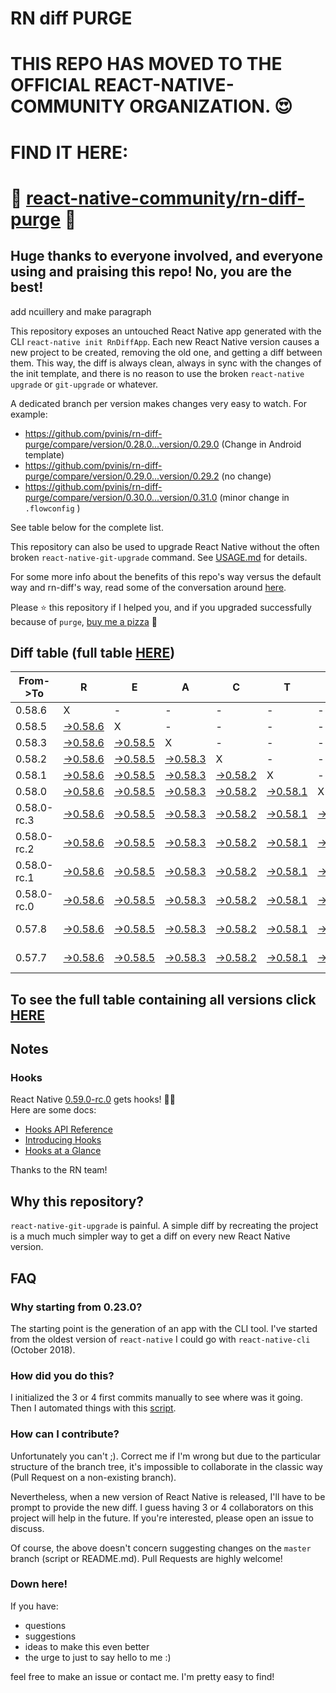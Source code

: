 # RN diff PURGE

# THIS REPO HAS MOVED TO THE OFFICIAL REACT-NATIVE-COMMUNITY ORGANIZATION. 😍
# FIND IT HERE:  
# 💪 [react-native-community/rn-diff-purge](https://github.com/react-native-community/rn-diff-purge) 🎉
## Huge thanks to everyone involved, and everyone using and praising this repo! No, you are the best!


 add ncuillery and make paragraph

This repository exposes an untouched React Native app generated with the CLI
`react-native init RnDiffApp`. Each new React Native version causes a new project to be created, removing the old one, and getting a diff between them. This way, the diff is always clean, always in sync with the changes of the init template, and there is no reason to use the broken `react-native upgrade` or `git-upgrade` or whatever.

A dedicated branch per version makes changes very easy
to watch. For example:

* https://github.com/pvinis/rn-diff-purge/compare/version/0.28.0...version/0.29.0
(Change in Android template)
* https://github.com/pvinis/rn-diff-purge/compare/version/0.29.0...version/0.29.2
(no change)
* https://github.com/pvinis/rn-diff-purge/compare/version/0.30.0...version/0.31.0
(minor change in `.flowconfig` )

See table below for the complete list.

This repository can also be used to upgrade React Native without the often broken `react-native-git-upgrade` command.
See [USAGE.md](https://github.com/pvinis/rn-diff-purge/blob/master/USAGE.md) for details.

For some more info about the benefits of this repo's way versus the default way and rn-diff's way, read some of the conversation around [here](https://github.com/react-native-community/discussions-and-proposals/issues/68#issuecomment-452227478).

Please :star: this repository if I helped you, and if you upgraded successfully because of `purge`, [buy me a pizza](https://www.buymeacoffee.com/DGWwHVZ4s) :pizza:

## Diff table (full table [HERE](https://pvinis.github.io/rn-diff-purge))

| From->To    | R                                                                                               | E                                                                                               | A                                                                                               | C                                                                                               | T                                                                                               |                                                                                                 | N                                                                                                         | A                                                                                                         | T                                                                                                         | I                                                                                                    | V                                                                                          | E   |
| ----------- | ----------------------------------------------------------------------------------------------- | ----------------------------------------------------------------------------------------------- | ----------------------------------------------------------------------------------------------- | ----------------------------------------------------------------------------------------------- | ----------------------------------------------------------------------------------------------- | ----------------------------------------------------------------------------------------------- | --------------------------------------------------------------------------------------------------------- | --------------------------------------------------------------------------------------------------------- | --------------------------------------------------------------------------------------------------------- | ---------------------------------------------------------------------------------------------------- | ------------------------------------------------------------------------------------------ | --- |
| 0.58.6      | X                                                                                               | -                                                                                               | -                                                                                               | -                                                                                               | -                                                                                               | -                                                                                               | -                                                                                                         | -                                                                                                         | -                                                                                                         | -                                                                                                    | -                                                                                          | -   |
| 0.58.5      | [->0.58.6](https://github.com/pvinis/rn-diff-purge/compare/version/0.58.5..version/0.58.6)      | X                                                                                               | -                                                                                               | -                                                                                               | -                                                                                               | -                                                                                               | -                                                                                                         | -                                                                                                         | -                                                                                                         | -                                                                                                    | -                                                                                          | -   |
| 0.58.3      | [->0.58.6](https://github.com/pvinis/rn-diff-purge/compare/version/0.58.3..version/0.58.6)      | [->0.58.5](https://github.com/pvinis/rn-diff-purge/compare/version/0.58.3..version/0.58.5)      | X                                                                                               | -                                                                                               | -                                                                                               | -                                                                                               | -                                                                                                         | -                                                                                                         | -                                                                                                         | -                                                                                                    | -                                                                                          | -   |
| 0.58.2      | [->0.58.6](https://github.com/pvinis/rn-diff-purge/compare/version/0.58.2..version/0.58.6)      | [->0.58.5](https://github.com/pvinis/rn-diff-purge/compare/version/0.58.2..version/0.58.5)      | [->0.58.3](https://github.com/pvinis/rn-diff-purge/compare/version/0.58.2..version/0.58.3)      | X                                                                                               | -                                                                                               | -                                                                                               | -                                                                                                         | -                                                                                                         | -                                                                                                         | -                                                                                                    | -                                                                                          | -   |
| 0.58.1      | [->0.58.6](https://github.com/pvinis/rn-diff-purge/compare/version/0.58.1..version/0.58.6)      | [->0.58.5](https://github.com/pvinis/rn-diff-purge/compare/version/0.58.1..version/0.58.5)      | [->0.58.3](https://github.com/pvinis/rn-diff-purge/compare/version/0.58.1..version/0.58.3)      | [->0.58.2](https://github.com/pvinis/rn-diff-purge/compare/version/0.58.1..version/0.58.2)      | X                                                                                               | -                                                                                               | -                                                                                                         | -                                                                                                         | -                                                                                                         | -                                                                                                    | -                                                                                          | -   |
| 0.58.0      | [->0.58.6](https://github.com/pvinis/rn-diff-purge/compare/version/0.58.0..version/0.58.6)      | [->0.58.5](https://github.com/pvinis/rn-diff-purge/compare/version/0.58.0..version/0.58.5)      | [->0.58.3](https://github.com/pvinis/rn-diff-purge/compare/version/0.58.0..version/0.58.3)      | [->0.58.2](https://github.com/pvinis/rn-diff-purge/compare/version/0.58.0..version/0.58.2)      | [->0.58.1](https://github.com/pvinis/rn-diff-purge/compare/version/0.58.0..version/0.58.1)      | X                                                                                               | -                                                                                                         | -                                                                                                         | -                                                                                                         | -                                                                                                    | -                                                                                          | -   |
| 0.58.0-rc.3 | [->0.58.6](https://github.com/pvinis/rn-diff-purge/compare/version/0.58.0-rc.3..version/0.58.6) | [->0.58.5](https://github.com/pvinis/rn-diff-purge/compare/version/0.58.0-rc.3..version/0.58.5) | [->0.58.3](https://github.com/pvinis/rn-diff-purge/compare/version/0.58.0-rc.3..version/0.58.3) | [->0.58.2](https://github.com/pvinis/rn-diff-purge/compare/version/0.58.0-rc.3..version/0.58.2) | [->0.58.1](https://github.com/pvinis/rn-diff-purge/compare/version/0.58.0-rc.3..version/0.58.1) | [->0.58.0](https://github.com/pvinis/rn-diff-purge/compare/version/0.58.0-rc.3..version/0.58.0) | X                                                                                                         | -                                                                                                         | -                                                                                                         | -                                                                                                    | -                                                                                          | -   |
| 0.58.0-rc.2 | [->0.58.6](https://github.com/pvinis/rn-diff-purge/compare/version/0.58.0-rc.2..version/0.58.6) | [->0.58.5](https://github.com/pvinis/rn-diff-purge/compare/version/0.58.0-rc.2..version/0.58.5) | [->0.58.3](https://github.com/pvinis/rn-diff-purge/compare/version/0.58.0-rc.2..version/0.58.3) | [->0.58.2](https://github.com/pvinis/rn-diff-purge/compare/version/0.58.0-rc.2..version/0.58.2) | [->0.58.1](https://github.com/pvinis/rn-diff-purge/compare/version/0.58.0-rc.2..version/0.58.1) | [->0.58.0](https://github.com/pvinis/rn-diff-purge/compare/version/0.58.0-rc.2..version/0.58.0) | [->0.58.0-rc.3](https://github.com/pvinis/rn-diff-purge/compare/version/0.58.0-rc.2..version/0.58.0-rc.3) | X                                                                                                         | -                                                                                                         | -                                                                                                    | -                                                                                          | -   |
| 0.58.0-rc.1 | [->0.58.6](https://github.com/pvinis/rn-diff-purge/compare/version/0.58.0-rc.1..version/0.58.6) | [->0.58.5](https://github.com/pvinis/rn-diff-purge/compare/version/0.58.0-rc.1..version/0.58.5) | [->0.58.3](https://github.com/pvinis/rn-diff-purge/compare/version/0.58.0-rc.1..version/0.58.3) | [->0.58.2](https://github.com/pvinis/rn-diff-purge/compare/version/0.58.0-rc.1..version/0.58.2) | [->0.58.1](https://github.com/pvinis/rn-diff-purge/compare/version/0.58.0-rc.1..version/0.58.1) | [->0.58.0](https://github.com/pvinis/rn-diff-purge/compare/version/0.58.0-rc.1..version/0.58.0) | [->0.58.0-rc.3](https://github.com/pvinis/rn-diff-purge/compare/version/0.58.0-rc.1..version/0.58.0-rc.3) | [->0.58.0-rc.2](https://github.com/pvinis/rn-diff-purge/compare/version/0.58.0-rc.1..version/0.58.0-rc.2) | X                                                                                                         | -                                                                                                    | -                                                                                          | -   |
| 0.58.0-rc.0 | [->0.58.6](https://github.com/pvinis/rn-diff-purge/compare/version/0.58.0-rc.0..version/0.58.6) | [->0.58.5](https://github.com/pvinis/rn-diff-purge/compare/version/0.58.0-rc.0..version/0.58.5) | [->0.58.3](https://github.com/pvinis/rn-diff-purge/compare/version/0.58.0-rc.0..version/0.58.3) | [->0.58.2](https://github.com/pvinis/rn-diff-purge/compare/version/0.58.0-rc.0..version/0.58.2) | [->0.58.1](https://github.com/pvinis/rn-diff-purge/compare/version/0.58.0-rc.0..version/0.58.1) | [->0.58.0](https://github.com/pvinis/rn-diff-purge/compare/version/0.58.0-rc.0..version/0.58.0) | [->0.58.0-rc.3](https://github.com/pvinis/rn-diff-purge/compare/version/0.58.0-rc.0..version/0.58.0-rc.3) | [->0.58.0-rc.2](https://github.com/pvinis/rn-diff-purge/compare/version/0.58.0-rc.0..version/0.58.0-rc.2) | [->0.58.0-rc.1](https://github.com/pvinis/rn-diff-purge/compare/version/0.58.0-rc.0..version/0.58.0-rc.1) | X                                                                                                    | -                                                                                          | -   |
| 0.57.8      | [->0.58.6](https://github.com/pvinis/rn-diff-purge/compare/version/0.57.8..version/0.58.6)      | [->0.58.5](https://github.com/pvinis/rn-diff-purge/compare/version/0.57.8..version/0.58.5)      | [->0.58.3](https://github.com/pvinis/rn-diff-purge/compare/version/0.57.8..version/0.58.3)      | [->0.58.2](https://github.com/pvinis/rn-diff-purge/compare/version/0.57.8..version/0.58.2)      | [->0.58.1](https://github.com/pvinis/rn-diff-purge/compare/version/0.57.8..version/0.58.1)      | [->0.58.0](https://github.com/pvinis/rn-diff-purge/compare/version/0.57.8..version/0.58.0)      | [->0.58.0-rc.3](https://github.com/pvinis/rn-diff-purge/compare/version/0.57.8..version/0.58.0-rc.3)      | [->0.58.0-rc.2](https://github.com/pvinis/rn-diff-purge/compare/version/0.57.8..version/0.58.0-rc.2)      | [->0.58.0-rc.1](https://github.com/pvinis/rn-diff-purge/compare/version/0.57.8..version/0.58.0-rc.1)      | [->0.58.0-rc.0](https://github.com/pvinis/rn-diff-purge/compare/version/0.57.8..version/0.58.0-rc.0) | X                                                                                          | -   |
| 0.57.7      | [->0.58.6](https://github.com/pvinis/rn-diff-purge/compare/version/0.57.7..version/0.58.6)      | [->0.58.5](https://github.com/pvinis/rn-diff-purge/compare/version/0.57.7..version/0.58.5)      | [->0.58.3](https://github.com/pvinis/rn-diff-purge/compare/version/0.57.7..version/0.58.3)      | [->0.58.2](https://github.com/pvinis/rn-diff-purge/compare/version/0.57.7..version/0.58.2)      | [->0.58.1](https://github.com/pvinis/rn-diff-purge/compare/version/0.57.7..version/0.58.1)      | [->0.58.0](https://github.com/pvinis/rn-diff-purge/compare/version/0.57.7..version/0.58.0)      | [->0.58.0-rc.3](https://github.com/pvinis/rn-diff-purge/compare/version/0.57.7..version/0.58.0-rc.3)      | [->0.58.0-rc.2](https://github.com/pvinis/rn-diff-purge/compare/version/0.57.7..version/0.58.0-rc.2)      | [->0.58.0-rc.1](https://github.com/pvinis/rn-diff-purge/compare/version/0.57.7..version/0.58.0-rc.1)      | [->0.58.0-rc.0](https://github.com/pvinis/rn-diff-purge/compare/version/0.57.7..version/0.58.0-rc.0) | [->0.57.8](https://github.com/pvinis/rn-diff-purge/compare/version/0.57.7..version/0.57.8) | X   |

## To see the full table containing all versions click [HERE](https://pvinis.github.io/rn-diff-purge)

## Notes

### Hooks
React Native [0.59.0-rc.0](https://github.com/pvinis/rn-diff-purge#version-changes) gets hooks! 🎉🥳  
Here are some docs:
- [Hooks API Reference](https://reactjs.org/docs/hooks-reference.html)
- [Introducing Hooks](https://reactjs.org/docs/hooks-intro.html)
- [Hooks at a Glance](https://reactjs.org/docs/hooks-overview.html)

Thanks to the RN team!

## Why this repository?
`react-native-git-upgrade` is painful. A simple diff by recreating the project is a much much simpler way to get a diff on every new React Native version.


## FAQ

### Why starting from 0.23.0?

The starting point is the generation of an app with the CLI tool. I've started from the oldest
version of `react-native` I could go with `react-native-cli` (October 2018).

### How did you do this?

I initialized the 3 or 4 first commits manually to see where was it going. Then I automated
things with this [script](https://github.com/pvinis/rn-diff-purge/blob/master/new-version.sh).

### How can I contribute?

Unfortunately you can't ;). Correct me if I'm wrong but due to the particular structure of the
branch tree, it's impossible to collaborate in the classic way (Pull Request on a non-existing
branch).

Nevertheless, when a new version of React Native is released, I'll have to be prompt to provide
the new diff. I guess having 3 or 4 collaborators on this project will help in the future.
If you're interested, please open an issue to discuss.

Of course, the above doesn't concern suggesting changes on the `master` branch (script or
README.md). Pull Requests are highly welcome!


### Down here!

If you have: 
- questions
- suggestions
- ideas to make this even better
- the urge to just to say hello to me :)

feel free to make an issue or contact me. I'm pretty easy to find!

